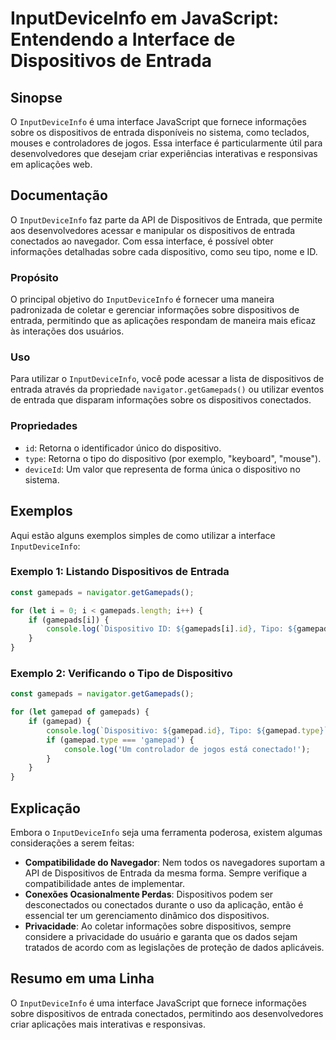 <!--
Meta Description: # InputDeviceInfo em JavaScript: Entendendo a Interface de Dispositivos de Entrada ## Sinopse O `InputDeviceInfo` é uma interface JavaScript que forne...
Meta Keywords: dispositivos, entrada, inputdeviceinfo, que, dispositivo
-->

# InputDeviceInfo em JavaScript: Entendendo a Interface de Dispositivos de Entrada

## Sinopse
O `InputDeviceInfo` é uma interface JavaScript que fornece informações sobre os dispositivos de entrada disponíveis no sistema, como teclados, mouses e controladores de jogos. Essa interface é particularmente útil para desenvolvedores que desejam criar experiências interativas e responsivas em aplicações web.

## Documentação
O `InputDeviceInfo` faz parte da API de Dispositivos de Entrada, que permite aos desenvolvedores acessar e manipular os dispositivos de entrada conectados ao navegador. Com essa interface, é possível obter informações detalhadas sobre cada dispositivo, como seu tipo, nome e ID.

### Propósito
O principal objetivo do `InputDeviceInfo` é fornecer uma maneira padronizada de coletar e gerenciar informações sobre dispositivos de entrada, permitindo que as aplicações respondam de maneira mais eficaz às interações dos usuários.

### Uso
Para utilizar o `InputDeviceInfo`, você pode acessar a lista de dispositivos de entrada através da propriedade `navigator.getGamepads()` ou utilizar eventos de entrada que disparam informações sobre os dispositivos conectados.

### Propriedades
- `id`: Retorna o identificador único do dispositivo.
- `type`: Retorna o tipo do dispositivo (por exemplo, "keyboard", "mouse").
- `deviceId`: Um valor que representa de forma única o dispositivo no sistema.

## Exemplos
Aqui estão alguns exemplos simples de como utilizar a interface `InputDeviceInfo`:

### Exemplo 1: Listando Dispositivos de Entrada
```javascript
const gamepads = navigator.getGamepads();

for (let i = 0; i < gamepads.length; i++) {
    if (gamepads[i]) {
        console.log(`Dispositivo ID: ${gamepads[i].id}, Tipo: ${gamepads[i].type}`);
    }
}
```

### Exemplo 2: Verificando o Tipo de Dispositivo
```javascript
const gamepads = navigator.getGamepads();

for (let gamepad of gamepads) {
    if (gamepad) {
        console.log(`Dispositivo: ${gamepad.id}, Tipo: ${gamepad.type}`);
        if (gamepad.type === 'gamepad') {
            console.log('Um controlador de jogos está conectado!');
        }
    }
}
```

## Explicação
Embora o `InputDeviceInfo` seja uma ferramenta poderosa, existem algumas considerações a serem feitas:

- **Compatibilidade do Navegador**: Nem todos os navegadores suportam a API de Dispositivos de Entrada da mesma forma. Sempre verifique a compatibilidade antes de implementar.
- **Conexões Ocasionalmente Perdas**: Dispositivos podem ser desconectados ou conectados durante o uso da aplicação, então é essencial ter um gerenciamento dinâmico dos dispositivos.
- **Privacidade**: Ao coletar informações sobre dispositivos, sempre considere a privacidade do usuário e garanta que os dados sejam tratados de acordo com as legislações de proteção de dados aplicáveis.

## Resumo em uma Linha
O `InputDeviceInfo` é uma interface JavaScript que fornece informações sobre dispositivos de entrada conectados, permitindo aos desenvolvedores criar aplicações mais interativas e responsivas.